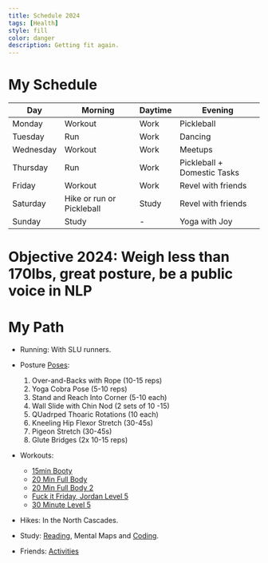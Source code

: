 ```yaml
---
title: Schedule 2024
tags: [Health]
style: fill
color: danger
description: Getting fit again.
---
```

# My Schedule

| Day       | Morning                   | Daytime | Evening                     |
| --------- | ------------------------- | ------- | --------------------------- |
| Monday    | Workout                   | Work    | Pickleball                  |
| Tuesday   | Run                       | Work    | Dancing                     |
| Wednesday | Workout                   | Work    | Meetups                     |
| Thursday  | Run                       | Work    | Pickleball + Domestic Tasks |
| Friday    | Workout                   | Work    | Revel with friends          |
| Saturday  | Hike or run or Pickleball | Study   | Revel with friends          |
| Sunday    | Study                     | -       | Yoga with Joy               |

# Objective 2024: Weigh less than 170lbs, great posture, be a public voice in NLP

# My Path

- Running: With SLU runners.
- Posture [Poses](https://youtu.be/RqcOCBb4arc?si=pBJbVQREzjnEV5YC):
  1. Over-and-Backs with Rope (10-15 reps)
  2. Yoga Cobra Pose (5-10 reps)
  3. Stand and Reach Into Corner (5-10 each)
  4. Wall Slide with Chin Nod (2 sets of 10 -15)
  5. QUadrped Thoaric Rotations (10 each)
  6. Kneeling Hip Flexor Stretch (30-45s)
  7. Pigeon Stretch (30-45s)
  8. Glute Bridges (2x 10-15 reps)

- Workouts:
  - [15min Booty](https://youtu.be/p-uUnrCdhR8?si=0_zGzS0lNyQY985u)
  - [20 Min Full Body](https://youtu.be/UBMk30rjy0o?si=ZyDgASXX7F1edu2a)
  - [20 Min Full Body 2](https://youtu.be/Y2eOW7XYWxc?si=Zyg-o-_ZnAfQFQJ-)
  - [Fuck it Friday, Jordan Level 5](https://youtu.be/Un9nePkfdT8?si=NZuXxGfZmo0IG7r4)
  - [30 Minute Level 5](https://youtu.be/eLYxY8ZbRAQ?si=VBTJOZF6UiIzgmSs)

- Hikes: In the North Cascades.
- Study: [Reading](/_posts/2023-11-19-books.md), Mental Maps and [Coding](/_posts/2023-11-16-professional-coder.md).
- Friends: [Activities](/_posts/2023-11-19-activities.md)
